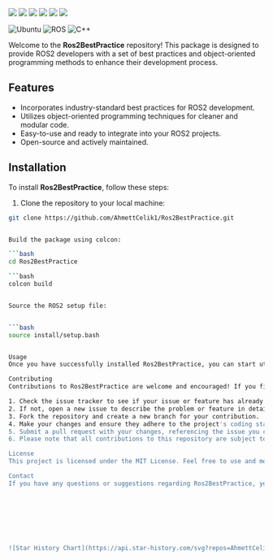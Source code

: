 <a href="#"><img src="https://img.shields.io/badge/c++-%2300599C.svg?style=flat&logo=c%2B%2B&logoColor=white"></img></a>
  <a href="#"><img src="https://img.shields.io/github/stars/AhmettCelik1/Ros2BestPractice"></img></a>
  <a href="#"><img src="https://img.shields.io/github/forks/AhmettCelik1/Ros2BestPractice"></img></a>
  <a href="#"><img src="https://img.shields.io/github/repo-size/AhmettCelik1/Ros2BestPractice"></img></a>
  <a href="https://github.com/AhmettCelik1/Ros2BestPractice/issues"><img src="https://img.shields.io/github/issues/AhmettCelik1/Ros2BestPractice"></img></a>
  <a href="https://github.com/AhmettCelik1/Ros2BestPractice/graphs/contributors"><img src="https://img.shields.io/github/contributors/AhmettCelik1/Ros2BestPractice?color=blue"></img></a>

![Ubuntu](https://img.shields.io/badge/OS-Ubuntu-informational?style=flat&logo=ubuntu&logoColor=white&color=2bbc8a)
![ROS](https://img.shields.io/badge/Tools-ROS-informational?style=flat&logo=ROS&logoColor=white&color=2bbc8a)
![C++](https://img.shields.io/badge/Code-C++-informational?style=flat&logo=c%2B%2B&logoColor=white&color=2bbc8a)





Welcome to the **Ros2BestPractice** repository! This package is designed to provide ROS2 developers with a set of best practices and object-oriented programming methods to enhance their development process.

## Features

- Incorporates industry-standard best practices for ROS2 development.
- Utilizes object-oriented programming techniques for cleaner and modular code.
- Easy-to-use and ready to integrate into your ROS2 projects.
- Open-source and actively maintained.

## Installation

To install **Ros2BestPractice**, follow these steps:

1. Clone the repository to your local machine:

```bash
git clone https://github.com/AhmettCelik1/Ros2BestPractice.git


Build the package using colcon:

```bash
cd Ros2BestPractice

```bash
colcon build


Source the ROS2 setup file:


```bash
source install/setup.bash


Usage
Once you have successfully installed Ros2BestPractice, you can start utilizing the best practices and object-oriented programming methods in your ROS2 projects. The package provides well-documented code examples and templates to help you get started quickly.

Contributing
Contributions to Ros2BestPractice are welcome and encouraged! If you find a bug, have a feature request, or would like to contribute code changes, please follow these steps:

1. Check the issue tracker to see if your issue or feature has already been reported.
2. If not, open a new issue to describe the problem or feature in detail.
3. Fork the repository and create a new branch for your contribution.
4. Make your changes and ensure they adhere to the project's coding standards.
5. Submit a pull request with your changes, referencing the issue you created.
6. Please note that all contributions to this repository are subject to review and approval by the project maintainers.

License
This project is licensed under the MIT License. Feel free to use and modify the code according to your needs.

Contact
If you have any questions or suggestions regarding Ros2BestPractice, you can reach out to me via GitHub or email. Your feedback is greatly appreciated!








![Star History Chart](https://api.star-history.com/svg?repos=AhmettCelik1/Ros2BestPractice&type=Date)
